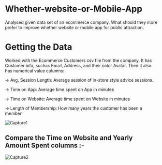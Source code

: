 # Whether-website-or-Mobile-App
Analysed given data set of an ecommerce company. What should they more prefer to improve whether website or mobile app for public attraction. 

# Getting the Data
Worked with the Ecommerce Customers csv file from the company. It has Customer info, suchas Email, Address, and their color Avatar. Then it also has numerical value columns:

-> Avg. Session Length: Average session of in-store style advice sessions.

-> Time on App: Average time spent on App in minutes

-> Time on Website: Average time spent on Website in minutes

-> Length of Membership: How many years the customer has been a member.

![Capture1](https://user-images.githubusercontent.com/39646018/62004990-41bb4900-b14a-11e9-9636-2c864833a541.PNG)

## Compare the Time on Website and Yearly Amount Spent columns :-
![Capture2](https://user-images.githubusercontent.com/39646018/62005025-c0b08180-b14a-11e9-9c65-70b2e9bac410.PNG)
